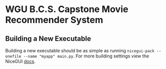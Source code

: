 <h1>WGU B.C.S. Capstone Movie Recommender System</h1>
<h2>Building a New Executable</h2>
<p>

Building a new executable should be as simple as running `nicegui-pack --onefile --name "myapp" main.py`.
For more building settings view the NiceGUI <a href="https://nicegui.io/documentation/section_configuration_deployment#package_for_installation">docs</a>.
</p>